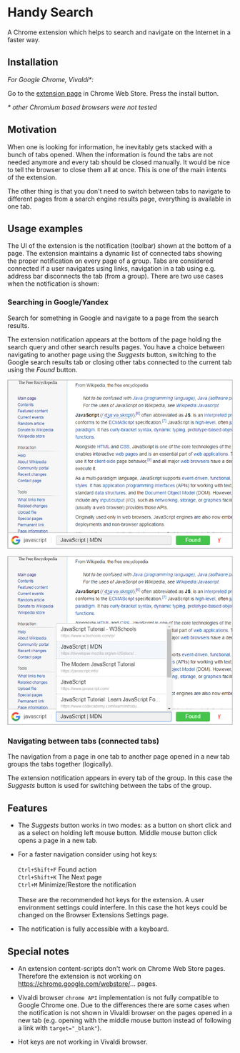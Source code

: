 # Handy Search
A Chrome extension which helps to search and navigate on the Internet in a faster way.

## Installation
_For Google Chrome, Vivaldi\*:_

Go to the [extension page](https://chrome.google.com/webstore/detail/handy-search/clhaemfeepnllbbjfkkhlcgbfgnjilnl) in Chrome Web Store. Press the install button.

_\* other Chromium based browsers were not tested_

## Motivation
When one is looking for information, he inevitably gets stacked with a bunch of tabs opened. When the information is found the tabs are not needed anymore and every tab should be closed manually. It would be nice to tell the browser to close them all at once. This is one of the main intents of the extension.

The other thing is that you don't need to switch between tabs to navigate to different pages from a search engine results page, everything is available in one tab.

## Usage examples

The UI of the extension is the notification (toolbar) shown at the bottom of a page. The extension maintains a dynamic list of connected tabs showing the proper notification on every page of a group. Tabs are considered connected if a user navigates using links, navigation in a tab using e.g. address bar disconnects the tab (from a group). There are two use cases when the notification is shown:

### Searching in Google/Yandex
Search for something in Google and navigate to a page from the search results.

The extension notification appears at the bottom of the page holding the search query and other search results pages. You have a choice between navigating to another page using the _Suggests_ button, switching to the Google search results tab or closing other tabs connected to the current tab using the _Found_ button.

<p></p>

<p align="center">
  <img src="docs/notification.png">
</p>
<p align="center">
  <img src="docs/notification-suggests.png">
</p>

### Navigating between tabs (connected tabs)

The navigation from a page in one tab to another page opened in a new tab groups the tabs together (logically).

The extension notification appears in every tab of the group. In this case the _Suggests_ button is used for switching between the tabs of the group.

## Features

* The _Suggests_ button works in two modes: as a button on short click and as a select on holding left mouse button. Middle mouse button click opens a page in a new tab.

* For a faster navigation consider using hot keys:<br/><br/>
`Ctrl+Shift+F` Found action<br/>
`Ctrl+Shift+K` The Next page<br/>
`Ctrl+M` Minimize/Restore the notification<br/><br/>
These are the recommended hot keys for the extension. A user environment settings could interfere. In this case the hot keys could be changed on the Browser Extensions Settings page.

* The notification is fully accessible with a keyboard.

## Special notes

* An extension content-scripts don't work on Chrome Web Store pages. Therefore the extension is not working on https://chrome.google.com/webstore/... pages.

* Vivaldi browser `chrome API` implementation is not fully compatible to Google Chrome one. Due to the differences there are some cases when the notification is not shown in Vivaldi browser on the pages opened in a new tab (e.g. opening with the middle mouse button instead of following a link with `target="_blank"`).

* Hot keys are not working in Vivaldi browser.
